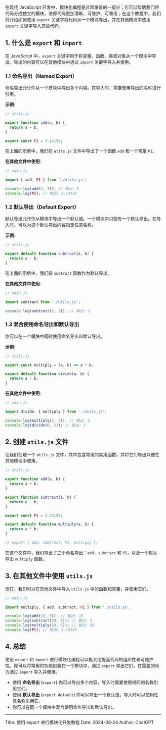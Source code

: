 在现代 JavaScript 开发中，模块化编程是非常重要的一部分；它可以帮助我们将代码分成独立的模块，使得代码更加清晰、可维护、可重用；在这个教程中，我们将介绍如何使用 `export` 关键字将代码从一个模块导出，并在其他模块中使用 `import` 关键字导入这些代码。

## 1. 什么是 `export` 和 `import`

在 JavaScript 中，`export` 关键字用于将变量、函数、类或对象从一个模块中导出。导出的内容可以在其他模块中通过 `import` 关键字导入并使用。

### 1.1 命名导出（Named Export）

命名导出允许你从一个模块中导出多个内容。在导入时，需要使用导出的名称进行引用。

**示例**:

```javascript
// utils.js

export function add(a, b) {
  return a + b;
}

export const PI = 3.14159;
```

在上面的示例中，我们在 `utils.js` 文件中导出了一个函数 `add` 和一个常量 `PI`。

**在其他文件中使用**:

```javascript
// main.js

import { add, PI } from './utils.js';

console.log(add(2, 3)); // 输出: 5
console.log(PI); // 输出: 3.14159
```

### 1.2 默认导出（Default Export）

默认导出允许你从模块中导出一个默认值。一个模块中只能有一个默认导出。在导入时，可以为这个默认导出内容指定任意名称。

**示例**:

```javascript
// utils.js

export default function subtract(a, b) {
  return a - b;
}
```

在上面的示例中，我们将 `subtract` 函数作为默认导出。

**在其他文件中使用**:

```javascript
// main.js

import subtract from './utils.js';

console.log(subtract(5, 3)); // 输出: 2
```

### 1.3 混合使用命名导出和默认导出

你可以在一个模块中同时使用命名导出和默认导出。

**示例**:

```javascript
// utils.js

export const multiply = (a, b) => a * b;

export default function divide(a, b) {
  return a / b;
}
```

**在其他文件中使用**:

```javascript
// main.js

import divide, { multiply } from './utils.js';

console.log(multiply(2, 3)); // 输出: 6
console.log(divide(6, 2)); // 输出: 3
```

## 2. 创建 `utils.js` 文件

让我们创建一个 `utils.js` 文件，其中包含常用的实用函数，并将它们导出以便在其他模块中使用。

```javascript
// utils.js

export function add(a, b) {
  return a + b;
}

export function subtract(a, b) {
  return a - b;
}

export const PI = 3.14159;

export default function multiply(a, b) {
  return a * b;
}

// export { add, subtract, PI, multiply };
```

在这个文件中，我们导出了三个命名导出：`add`、`subtract` 和 `PI`，以及一个默认导出 `multiply` 函数。

## 3. 在其他文件中使用 `utils.js`

现在，我们可以在其他文件中导入 `utils.js` 中的函数和常量，并使用它们。

```javascript
// main.js

import multiply, { add, subtract, PI } from './utils.js';

console.log(add(10, 5)); // 输出: 15
console.log(subtract(10, 5)); // 输出: 5
console.log(multiply(10, 5)); // 输出: 50
console.log(PI); // 输出: 3.14159
```

## 4. 总结

使用 `export` 和 `import` 进行模块化编程可以极大地提高代码的组织性和可维护性。你可以将常用的功能封装在一个模块中，通过 `export` 导出它们，在需要的地方通过 `import` 导入并使用。

- 使用 **命名导出** (`export`) 你可以导出多个内容，导入时需要使用相同的名称引用它们。
- 使用 **默认导出** (`export default`) 你可以导出一个默认值，导入时可以使用任意名称引用它。
- 你可以在同一个模块中混合使用命名导出和默认导出。

---

Title: 使用 export 进行模块化开发教程
Date: 2024-08-24
Author: ChatGPT
